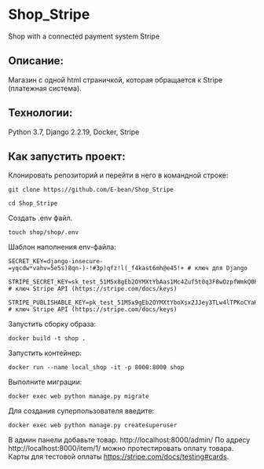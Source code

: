 # Shop_Stripe
Shop with a connected payment system Stripe

## Описание:

Магазин с одной html страничкой, которая обращается к Stripe (платежная система).

## Технологии:
Python 3.7, 
Django 2.2.19, 
Docker, 
Stripe

## Как запустить проект:

Клонировать репозиторий и перейти в него в командной строке:

```
git clone https://github.com/E-bean/Shop_Stripe
```

```
cd Shop_Stripe
```

Создать .env файл.
```
touch shop/shop/.env
```

Шаблон наполнения env-файла:
```
SECRET_KEY=django-insecure-=yqcdw*vahv=5e5s)8qn-)-!#3p)qfz!l(_f4kast6mh@e45!+ # ключ для Django

STRIPE_SECRET_KEY=sk_test_51M5x8gEb2OYMXtYbAas1Mc4Zuf5t0q3F8wOzpfWmkQ0Pyt6yByosUDBn6eAf5vqb9jusfrmXUEjpjvRa4A6CC3Cd00pAJodbE6 # ключ Stripe API (https://stripe.com/docs/keys)

STRIPE_PUBLISHABLE_KEY=pk_test_51M5x9gEb2OYMXtYboXsx2JJey3TLw4lTPKoCYaHlGVJpg4GW2ovViSOFLA5wealqrapM3HZ4JTJb5S1NRcG0TAy0001r2HqAVp # ключ Stripe API (https://stripe.com/docs/keys)

```
Запустить сборку образа:

```
docker build -t shop . 
```

Запустить контейнер:

```
docker run --name local_shop -it -p 8000:8000 shop
```

Выполните миграции:

```
docker exec web python manage.py migrate
```
Для создания суперпользователя введите:

```
docker exec web python manage.py createsuperuser
```

В админ панели добавьте товар. http://localhost:8000/admin/
По адресу http://localhost:8000/item/1/ можно протестировать оплату товара.
Карты для тестовой оплаты https://stripe.com/docs/testing#cards.
